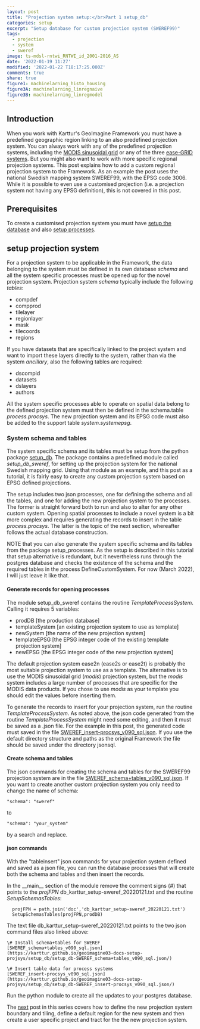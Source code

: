 ```yaml
---
layout: post
title: "Projection system setup:</br>Part 1 setup_db"
categories: setup
excerpt: "Setup database for custom projection system (SWEREF99)"
tags:
  - projection
  - system
  - sweref
image: ts-mdsl-rntwi_RNTWI_id_2001-2016_AS
date: '2022-01-19 11:27'
modified: '2022-01-22 T18:17:25.000Z'
comments: true
share: true
figure1: machinelarning_histo_housing
figure3A: machinelarning_linregnaive
figure3B: machinelarning_linregmodel
---
```

<script src="https://karttur.github.io/common/assets/js/karttur/togglediv.js"></script>
## Introduction

When you work with Karttur's GeoImagine Framework you must have a predefined geographic region linking to an also predefined projection system. You can always work with any of the predefined projection systems, including the [MODIS sinusoidal grid](https://karttur.github.io/geoimagine03-docs-main/setup/setup-custom-system/) or any of the three [ease-GRID systems](https://karttur.github.io/geoimagine03-docs-main/setup/setup-custom-system/). But you might also want to work with more specific regional projection systems. This post explains how to add a custom regional projection system to the Framework. As an example the post uses the national Swedish mapping system SWEREF99, with the EPSG code 3006. While it is possible to even use a customised projection (i.e. a projection system not having any EPSG definition), this is not covered in this post.

## Prerequisites

To create a customised projection system you must have [setup the database](https://karttur.github.io/geoimagine03-docs-main/setup/setup-setup-db/) and also [setup processes](https://karttur.github.io/geoimagine03-docs-main/setup/setup-setup-processes/).

## setup projection system

For a projection system to be applicable in the Framework, the data belonging to the system must be defined in its own database _schema_ and all the system specific processes must be opened up for the novel projection system. Projection system _schema_ typically include the following _tables_:

- compdef
- compprod
- tilelayer
- regionlayer
- mask
- tilecoords
- regions

If you have datasets that are specifically linked to the project system and want to import these layers directly to the system, rather than via the system _ancillary_, also the following tables are required:

- dscompid
- datasets
- dslayers
- authors

All the system specific processes able to operate on spatial data belong to the defined projection system must then be defined in the schema.table _process.procsys_. The new projection system and its EPSG code must also be added to the support table _system.systemepsg_.

### System schema and tables

The system specific schema and its tables must be setup from the python package [<span class='package'>setup_db</span>](https://karttur.github.io/geoimagine03-docs-main/setup/setup-setup-db/). The package contains a predefined module called _setup_db_sweref_, for setting up the projection system for the national Swedish mapping grid. Using that module as an example, and this post as a tutorial, it is fairly easy to create any custom projection system based on EPSG defined projections.

The setup includes two json processes, one for defining the schema and all the tables, and one for adding the new projection system to the processes. The former is straight forward both to run and also to alter for any other custom system. Opening spatial processes to include a novel system is a bit more complex and requires generating the records to insert in the table _process.procsys_. The latter is the topic of the next section, whereafter follows the actual database construction.

NOTE that you can also generate the system specific schema and its tables from the package <span class='package'>setup_processes</span>. As the setup is described in this tutorial that setup alternative is redundant, but it nevertheless runs through the postgres database and checks the existence of the schema and the required tables in the process <span class='process'>DefineCustomSystem</span>. For now (March 2022), I will just leave it like that.

#### Generate records for opening processes

The module <span class='module'>setup_db_sweref</span> contains the routine _TemplateProcessSystem_. Calling it requires 5 variables:

- prodDB [the production database]
- templateSystem [an existing projection system to use as template]
- newSystem [the name of the new projection system]
- templateEPSG [the EPSG integer code of the  existing template projection system]
- newEPSG [the EPSG integer code of the new projection system]

The default projection system ease2n (ease2s or ease2t) is probably the most suitable projection system to use as a template. The alternative is to use the MODIS sinusoidal grid (_modis_) projection system, but the _modis_ system includes a large number of processes that are specific for the MODIS data products. If you chose to use _modis_ as your template you should edit the values before inserting them.

To generate the records to insert for your projection system, run the routine _TemplateProcessSystem_. As noted above, the json code generated from the routine _TemplateProcessSystem_ might need some editing, and then it must be saved as a <span class='file'>.json</span> file. For the example in this post, the generated code must saved in the file [<span class='file'>SWEREF_insert-procsys_v090_sql.json</span>](../../setup_db/setup_db-SWEREF_insert-procsys/). If you use the default directory structure and paths as the original Framework the file should be saved under the directory <span class='file'>jsonsql</span>.

#### Create schema and tables

The json commands for creating the  schema and tables for the SWEREF99 projection system are in the file [<span class='file'>SWEREF_schema+tables_v090_sql.json</span>](../../setup_db/setup_db-SWEREF_schema+tables/). If you want to create another custom projection system you only need to change the name of schema:
```
"schema": "sweref"
```
to
```
"schema": "your_system"
```
by a search and replace.

#### json commands

With the "tableinsert" json commands for your projection system defined and saved as a json file, you can run the database processes that will create both the schema and tables and then insert the records.

In the \_\_main\_\_ section of the module <span class='module'></span> remove the comment signs (#) that points to the _projFPN_ <span class='file'>db_karttur_setup-sweref_20220121.txt</span> and the routine _SetupSchemasTables_:

```
  projFPN = path.join('doc','db_karttur_setup-sweref_20220121.txt')
  SetupSchemasTables(projFPN,prodDB)
```

The text file <span class='file'>db_karttur_setup-sweref_20220121.txt</span> points to the two json command files also linked above:

```
\# Install schema+tables for SWEREF
[SWEREF_schema+tables_v090_sql.json](https://karttur.github.io/geoimagine03-docs-setup-projsys/setup_db/setup_db-SWEREF_schema+tables_v090_sql.json/)

\# Insert table data for process systems
[SWEREF_insert-procsys_v090_sql.json](https://karttur.github.io/geoimagine03-docs-setup-projsys/setup_db/setup_db-SWEREF_insert-procsys_v090_sql.json/)
```

Run the python module to create all the updates to your postgres database.

The [next](../setup-projsys-sweref-processes) post in this series covers how to define the new projection system boundary and tiling, define a default region for the new system and then create a user specific project and tract for the
the new projection system.
